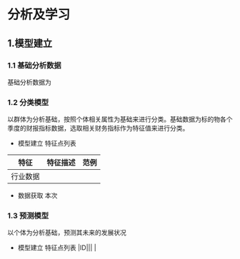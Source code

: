 # 分析及学习

## 1.模型建立

### 1.1 基础分析数据
基础分析数据为

### 1.2 分类模型
以群体为分析基础，按照个体相关属性为基础来进行分类。基础数据为标的物各个季度的财报指标数据，选取相关财务指标作为特征值来进行分类。

- 模型建立
特征点列表

|特征|特征描述|范例|
|----|--------|-----|
|行业数据|||

- 数据获取
本次

### 1.3 预测模型
以个体为分析基础，预测其未来的发展状况

- 模型建立
特征点列表
|ID|||
|